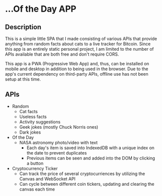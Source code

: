 # ...Of the Day APP

## Description
This is a simple little SPA that I made consisting of various APIs that provide anything from random facts about cats to a live tracker for Bitcoin. Since this app is an entirely static personal project, I am limited to the number of APIs available that are both free and don't require CORS.

This app is a PWA (Progressive Web App) and, thus, can be installed on mobile and desktop in addition to being used in the browser. Due to the app's current dependency on third-party APIs, offline use has not been setup at this time.

## APIs
- Random
    - Cat facts
    - Useless facts
    - Activity suggestions
    - Geek jokes (mostly Chuck Norris ones)
    - Dark jokes
- Of the Day
    - NASA astronomy photo/video with text
      -  Each day's item is saved into IndexedDB with a unique index on the date to prevent duplicates
      -  Previous items can be seen and added into the DOM by clicking a button
- Cryptocurrency Ticker
    - Can track the price of several cryptocurriences by utilizing the Canvas and WebSocket API
    - Can cycle between different coin tickers, updating and clearing the canvas each time
